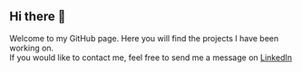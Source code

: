 ## Hi there 👋
Welcome to my GitHub page. Here you will find the projects I have been working on.  
If you would like to contact me, feel free to send me a message on [LinkedIn](https://www.linkedin.com/in/adam-oregan)

<!--
**A-O-Regan/A-O-regan** is a ✨ _special_ ✨ repository because its `README.md` (this file) appears on your GitHub profile.

Here are some ideas to get you started:

- 🔭 I’m currently working on ...
- 🌱 I’m currently learning ...
- 👯 I’m looking to collaborate on ...
- 🤔 I’m looking for help with ...
- 💬 Ask me about ...
- 📫 How to reach me: ...
- 😄 Pronouns: ...
- ⚡ Fun fact: ...
-->
